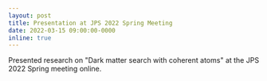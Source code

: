 ```yaml
---
layout: post
title: Presentation at JPS 2022 Spring Meeting
date: 2022-03-15 09:00:00-0000
inline: true
---
```

Presented research on "Dark matter search with coherent atoms" at the JPS 2022 Spring meeting online.
